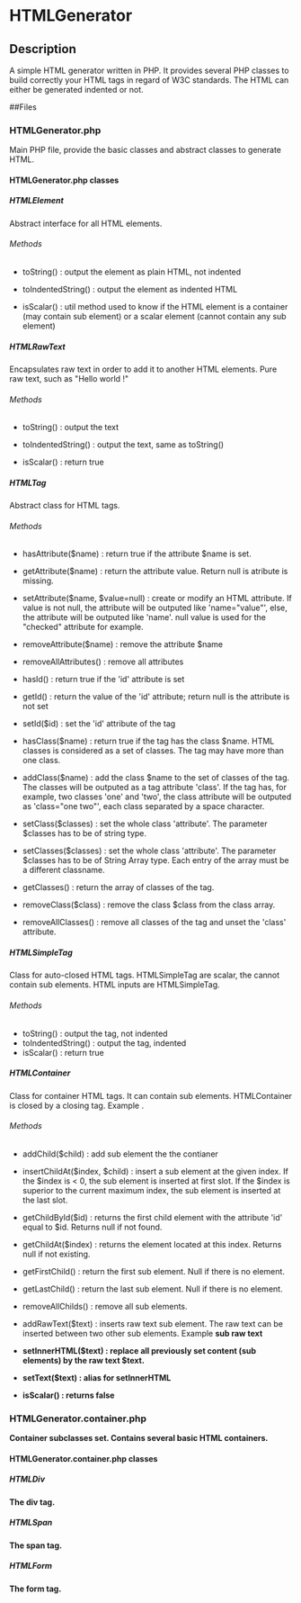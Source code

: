 # HTMLGenerator

## Description
A simple HTML generator written in PHP. It provides several PHP classes to build correctly your HTML tags in regard of W3C standards.
The HTML can either be generated indented or not.

##Files

### HTMLGenerator.php
Main PHP file, provide the basic classes and abstract classes to generate HTML.

#### HTMLGenerator.php classes

##### HTMLElement
Abstract interface for all HTML elements.

###### Methods
- toString() : output the element as plain HTML, not indented
- toIndentedString() : output the element as indented HTML

- isScalar() : util method used to know if the HTML element is a container (may contain sub element) or a scalar element (cannot contain any sub element)

##### HTMLRawText
Encapsulates raw text in order to add it to another HTML elements. Pure raw text, such as "Hello world !"

###### Methods
- toString() : output the text
- toIndentedString() : output the text, same as toString()

- isScalar() : return true

##### HTMLTag
Abstract class for HTML tags.

###### Methods
- hasAttribute($name) : return true if the attribute $name is set.
- getAttribute($name) : return the attribute value. Return null is atribute is missing.
- setAttribute($name, $value=null) : create or modify an HTML attribute. If value is not null, the attribute will be outputed like 'name="value"', else, the attribute will be outputed like 'name'. null value is used for the "checked" attribute for example.
- removeAttribute($name) : remove the attribute $name
- removeAllAttributes() : remove all attributes

- hasId() : return true if the 'id' attribute is set
- getId() : return the value of the 'id' attribute; return null is the attribute is not set
- setId($id) : set the 'id' attribute of the tag

- hasClass($name) : return true if the tag has the class $name. HTML classes is considered as a set of classes. The tag may have more than one class.
- addClass($name) : add the class $name to the set of classes of the tag. The classes will be outputed as a tag attribute 'class'. If the tag has, for example, two classes 'one' and 'two', the class attribute will be outputed as 'class="one two"', each class separated by a space character.
- setClass($classes) : set the whole class 'attribute'. The parameter $classes has to be of string type.
- setClasses($classes) : set the whole class 'attribute'. The parameter $classes has to be of String Array type. Each entry of the array must be a different classname.
- getClasses() : return the array of classes of the tag.
- removeClass($class) : remove the class $class from the class array.
- removeAllClasses() : remove all classes of the tag and unset the 'class' attribute.

##### HTMLSimpleTag
Class for auto-closed HTML tags. HTMLSimpleTag are scalar, the cannot contain sub elements. HTML inputs are HTMLSimpleTag.

###### Methods
- toString() : output the tag, not indented
- toIndentedString() : output the tag, indented
- isScalar() : return true

##### HTMLContainer
Class for container HTML tags. It can contain sub elements. HTMLContainer is closed by a closing tag. Example <tag></tag>.

###### Methods
- addChild($child) : add sub element the the contianer
- insertChildAt($index, $child) : insert a sub element at the given index. If the $index is < 0, the sub element is inserted at first slot. If the $index is superior to the current maximum index, the sub element is inserted at the last slot.
- getChildById($id) : returns the first child element with the attribute 'id' equal to $id. Returns null if not found.
- getChildAt($index) : returns the element located at this index. Returns null if not existing.
- getFirstChild() : return the first sub element. Null if there is no element.
- getLastChild() : return the last sub element. Null if there is no element.
- removeAllChilds() : remove all sub elements.

- addRawText($text) : inserts raw text sub element. The raw text can be inserted between two other sub elements. Example <a><b/>sub raw text<c></c></a>
- setInnerHTML($text) : replace all previously set content (sub elements) by the raw text $text.
- setText($text) : alias for setInnerHTML

- isScalar() : returns false

### HTMLGenerator.container.php
Container subclasses set. Contains several basic HTML containers.

#### HTMLGenerator.container.php classes

##### HTMLDiv
The div tag. <div></div>

##### HTMLSpan
The span tag. <span></span>

##### HTMLForm
The form tag. <form></form>
